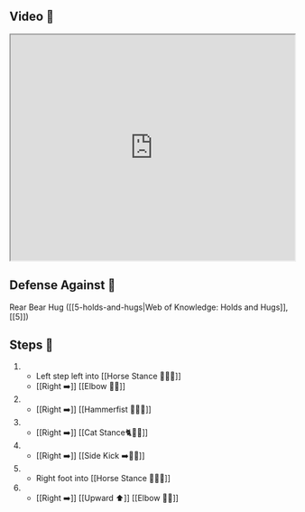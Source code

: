 ## Video 🎥

<iframe src="https://www.youtube.com/embed/UVCWYqMgxPQ?start=38&end=123" width="100%" height="400"></iframe>

## Defense Against 🤺

Rear Bear Hug ([[5-holds-and-hugs|Web of Knowledge: Holds and Hugs]], [[5]])

## Steps 👣

1.  - Left step left into [[Horse Stance 🏇🧍‍♂️]]
    - [[Right ➡️]] [[Elbow 💪💥]]
2.  - [[Right ➡️]] [[Hammerfist 🔨✊💥]]
3.  - [[Right ➡️]] [[Cat Stance🐈🧍‍♂️]]
4.  - [[Right ➡️]] [[Side Kick ➡️🦶💥]]
5.  - Right foot into [[Horse Stance 🏇🧍‍♂️]]
6.  - [[Right ➡️]] [[Upward ⬆️]] [[Elbow 💪💥]]